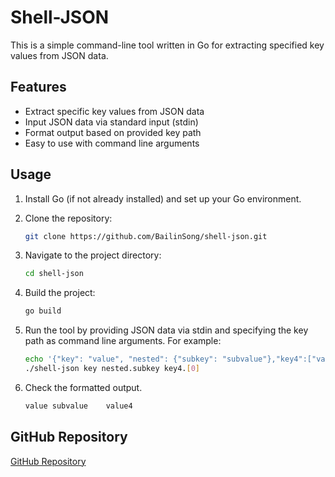 # Shell-JSON

This is a simple command-line tool written in Go for extracting specified key values from JSON data.

## Features

- Extract specific key values from JSON data
- Input JSON data via standard input (stdin)
- Format output based on provided key path
- Easy to use with command line arguments

## Usage

1. Install Go (if not already installed) and set up your Go environment.

2. Clone the repository:

   ```sh
   git clone https://github.com/BailinSong/shell-json.git
   ```

3. Navigate to the project directory:

   ```sh
   cd shell-json
   ```

4. Build the project:

   ```sh
   go build
   ```

5. Run the tool by providing JSON data via stdin and specifying the key path as command line arguments. For example:

   ```sh
   echo '{"key": "value", "nested": {"subkey": "subvalue"},"key4":["value4","value5","value6","value7"]}' | ./shell-json <keyPath[ ...[keyPath]]>
   ./shell-json key nested.subkey key4.[0]
   ```


6. Check the formatted output.
   ```sh
   value subvalue    value4
   ```

## GitHub Repository

[GitHub Repository](https://github.com/BailinSong/shell-json)



